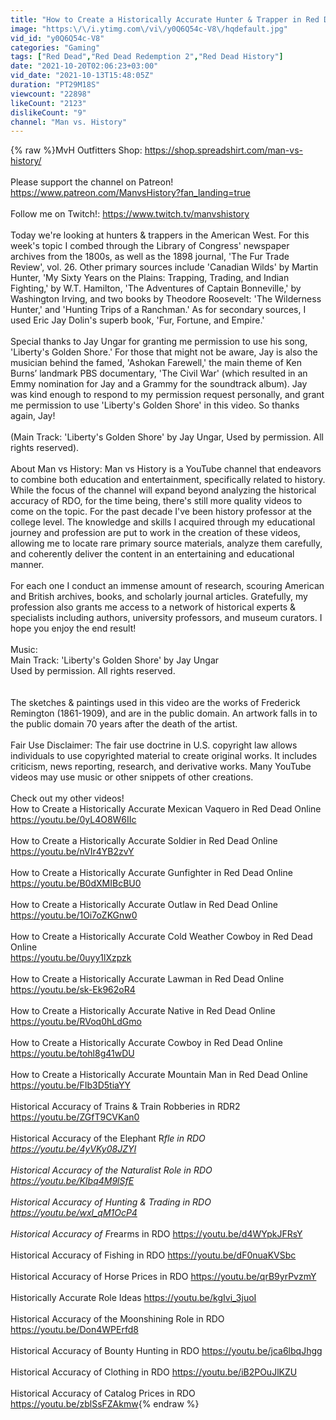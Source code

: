 ```yaml
---
title: "How to Create a Historically Accurate Hunter & Trapper in Red Dead Online"
image: "https:\/\/i.ytimg.com\/vi\/y0Q6Q54c-V8\/hqdefault.jpg"
vid_id: "y0Q6Q54c-V8"
categories: "Gaming"
tags: ["Red Dead","Red Dead Redemption 2","Red Dead History"]
date: "2021-10-20T02:06:23+03:00"
vid_date: "2021-10-13T15:48:05Z"
duration: "PT29M18S"
viewcount: "22898"
likeCount: "2123"
dislikeCount: "9"
channel: "Man vs. History"
---
```

{% raw %}MvH Outfitters Shop: <a rel="nofollow" target="blank" href="https://shop.spreadshirt.com/man-vs-history/">https://shop.spreadshirt.com/man-vs-history/</a><br /><br />Please support the channel on Patreon! <a rel="nofollow" target="blank" href="https://www.patreon.com/ManvsHistory?fan_landing=true">https://www.patreon.com/ManvsHistory?fan_landing=true</a> <br /><br />Follow me on Twitch!: <a rel="nofollow" target="blank" href="https://www.twitch.tv/manvshistory">https://www.twitch.tv/manvshistory</a><br /><br />Today we're looking at hunters &amp; trappers in the American West. For this week's topic I combed through the Library of Congress' newspaper archives from the 1800s, as well as the 1898 journal, 'The Fur Trade Review', vol. 26. Other primary sources include 'Canadian Wilds' by Martin Hunter, 'My Sixty Years on the Plains: Trapping, Trading, and Indian Fighting,' by W.T. Hamilton, 'The Adventures of Captain Bonneville,' by Washington Irving, and two books by Theodore Roosevelt: 'The Wilderness Hunter,' and 'Hunting Trips of a Ranchman.' As for secondary sources, I used Eric Jay Dolin's superb book, 'Fur, Fortune, and Empire.'<br /><br />Special thanks to Jay Ungar for granting me permission to use his song, 'Liberty's Golden Shore.' For those that might not be aware, Jay is also the musician behind the famed, 'Ashokan Farewell,' the main theme of Ken Burns’ landmark PBS documentary, 'The Civil War' (which resulted in an Emmy nomination for Jay and a Grammy for the soundtrack album). Jay was kind enough to respond to my permission request personally, and grant me permission to use 'Liberty's Golden Shore' in this video. So thanks again, Jay! <br /><br />(Main Track: 'Liberty's Golden Shore' by Jay Ungar, Used by permission. All rights reserved).<br /><br />About Man vs History: Man vs History is a YouTube channel that endeavors to combine both education and entertainment, specifically related to history. While the focus of the channel will expand beyond analyzing the historical accuracy of RDO, for the time being, there's still more quality videos to come on the topic. For the past decade I've been history professor at the college level. The knowledge and skills I acquired through my educational journey and profession are put to work in the creation of these videos, allowing me to locate rare primary source materials, analyze them carefully, and coherently deliver the content in an entertaining and educational manner. <br /><br />For each one I conduct an immense amount of research, scouring American and British archives, books, and scholarly journal articles. Gratefully, my profession also grants me access to a network of historical experts &amp; specialists including authors, university professors, and museum curators. I hope you enjoy the end result! <br /><br />Music: <br />Main Track: 'Liberty's Golden Shore' by Jay Ungar<br />Used by permission. All rights reserved.<br /><br /><br />The sketches &amp; paintings used in this video are the works of Frederick Remington (1861-1909), and are in the public domain.  An artwork falls in to the public domain 70 years after the death of the artist. <br /><br />Fair Use Disclaimer: The fair use doctrine in U.S. copyright law allows individuals to use copyrighted material to create original works. It includes criticism, news reporting, research, and derivative works. Many YouTube videos may use music or other snippets of other creations.<br /><br />Check out my other videos! <br />How to Create a Historically Accurate Mexican Vaquero in Red Dead Online<br /><a rel="nofollow" target="blank" href="https://youtu.be/0yL4O8W6IIc">https://youtu.be/0yL4O8W6IIc</a><br /><br />How to Create a Historically Accurate Soldier in Red Dead Online<br /><a rel="nofollow" target="blank" href="https://youtu.be/nVIr4YB2zvY">https://youtu.be/nVIr4YB2zvY</a><br /><br />How to Create a Historically Accurate Gunfighter in Red Dead Online<br /><a rel="nofollow" target="blank" href="https://youtu.be/B0dXMIBcBU0">https://youtu.be/B0dXMIBcBU0</a><br /><br />How to Create a Historically Accurate Outlaw in Red Dead Online<br /><a rel="nofollow" target="blank" href="https://youtu.be/1Oi7oZKGnw0">https://youtu.be/1Oi7oZKGnw0</a><br /><br />How to Create a Historically Accurate Cold Weather Cowboy in Red Dead Online<br /><a rel="nofollow" target="blank" href="https://youtu.be/0uyy1lXzpzk">https://youtu.be/0uyy1lXzpzk</a><br /><br />How to Create a Historically Accurate Lawman in Red Dead Online<br /><a rel="nofollow" target="blank" href="https://youtu.be/sk-Ek962oR4">https://youtu.be/sk-Ek962oR4</a><br /><br />How to Create a Historically Accurate Native in Red Dead Online<br /><a rel="nofollow" target="blank" href="https://youtu.be/RVoq0hLdGmo">https://youtu.be/RVoq0hLdGmo</a><br /><br />How to Create a Historically Accurate Cowboy in Red Dead Online<br /><a rel="nofollow" target="blank" href="https://youtu.be/tohl8g41wDU">https://youtu.be/tohl8g41wDU</a><br /><br />How to Create a Historically Accurate Mountain Man in Red Dead Online <a rel="nofollow" target="blank" href="https://youtu.be/FIb3D5tiaYY">https://youtu.be/FIb3D5tiaYY</a><br /><br />Historical Accuracy of Trains &amp; Train Robberies in RDR2 <a rel="nofollow" target="blank" href="https://youtu.be/ZGfT9CVKan0">https://youtu.be/ZGfT9CVKan0</a><br /><br />Historical Accuracy of the Elephant R*fle in RDO <a rel="nofollow" target="blank" href="https://youtu.be/4yVKy08JZYI">https://youtu.be/4yVKy08JZYI</a> <br /><br />Historical Accuracy of the Naturalist Role in RDO <a rel="nofollow" target="blank" href="https://youtu.be/KIbq4M9lSfE">https://youtu.be/KIbq4M9lSfE</a> <br /><br />Historical Accuracy of Hunting &amp; Trading in RDO <a rel="nofollow" target="blank" href="https://youtu.be/wxl_qM1OcP4">https://youtu.be/wxl_qM1OcP4</a> <br /><br />Historical Accuracy of F*rearms in RDO <a rel="nofollow" target="blank" href="https://youtu.be/d4WYpkJFRsY">https://youtu.be/d4WYpkJFRsY</a> <br /><br />Historical Accuracy of Fishing in RDO <a rel="nofollow" target="blank" href="https://youtu.be/dF0nuaKVSbc">https://youtu.be/dF0nuaKVSbc</a> <br /><br />Historical Accuracy of Horse Prices in RDO <a rel="nofollow" target="blank" href="https://youtu.be/qrB9yrPvzmY">https://youtu.be/qrB9yrPvzmY</a> <br /><br />Historically Accurate Role Ideas <a rel="nofollow" target="blank" href="https://youtu.be/kgIvi_3juoI">https://youtu.be/kgIvi_3juoI</a> <br /><br />Historical Accuracy of the Moonshining Role in RDO <a rel="nofollow" target="blank" href="https://youtu.be/Don4WPErfd8">https://youtu.be/Don4WPErfd8</a> <br /><br />Historical Accuracy of Bounty Hunting in RDO <a rel="nofollow" target="blank" href="https://youtu.be/jca6lbqJhgg">https://youtu.be/jca6lbqJhgg</a> <br /><br />Historical Accuracy of Clothing in RDO <a rel="nofollow" target="blank" href="https://youtu.be/iB2POuJlKZU">https://youtu.be/iB2POuJlKZU</a> <br /><br />Historical Accuracy of Catalog Prices in RDO <a rel="nofollow" target="blank" href="https://youtu.be/zblSsFZAkmw">https://youtu.be/zblSsFZAkmw</a>{% endraw %}

